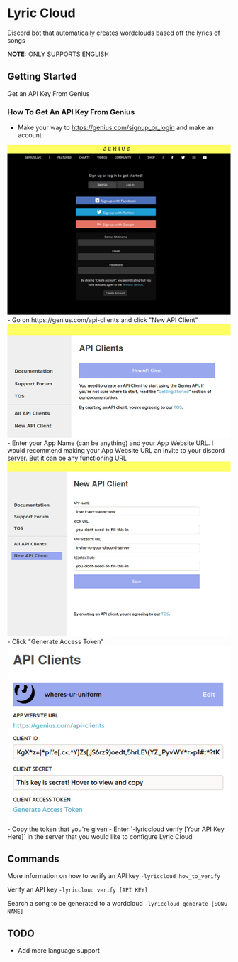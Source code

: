 # Lyric Cloud
Discord bot that automatically creates wordclouds based off the lyrics of songs

**NOTE:** ONLY SUPPORTS ENGLISH

## Getting Started
Get an API Key From Genius
### How To Get An API Key From Genius
- Make your way to https://genius.com/signup_or_login and make an account
<img src="readme-images/get-api-key/1.png" />
- Go on https://genius.com/api-clients and click "New API Client"
<img src="readme-images/get-api-key/2.png" />
- Enter your App Name (can be anything) and your App Website URL. I would recommend making your App Website URL an invite to your discord server. But it can be any functioning URL
<img src="readme-images/get-api-key/3.png" />
- Click "Generate Access Token"
<img src="readme-images/get-api-key/4.png" />
- Copy the token that you're given
- Enter `-lyriccloud verify [Your API Key Here]` in the server that you would like to configure Lyric Cloud

## Commands
More information on how to verify an API key
`-lyriccloud how_to_verify`

Verify an API key
`-lyriccloud verify [API KEY]`

Search a song to be generated to a wordcloud
`-lyriccloud generate [SONG NAME]`

## TODO
- Add more language support
